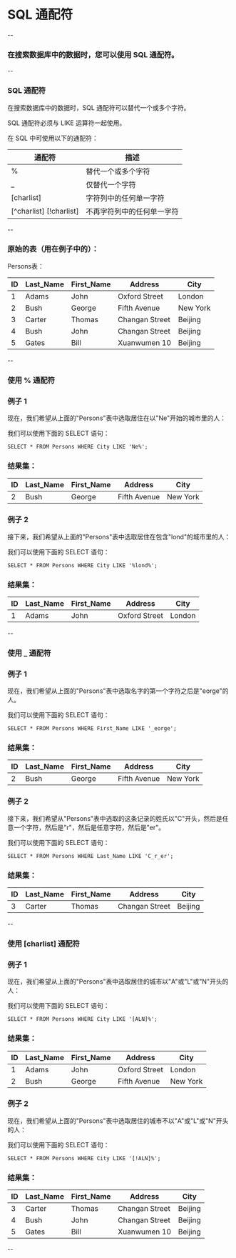 # SQL 通配符

--

### 在搜索数据库中的数据时，您可以使用 SQL 通配符。

--

### SQL 通配符

在搜索数据库中的数据时，SQL 通配符可以替代一个或多个字符。

SQL 通配符必须与 LIKE 运算符一起使用。

在 SQL 中可使用以下的通配符：

通配符                  | 描述
------------------------|--------------------------
%                       | 替代一个或多个字符
_                       | 仅替代一个字符
[charlist]              | 字符列中的任何单一字符
[^charlist] [!charlist] | 不再字符列中的任何单一字符

--

### 原始的表（用在例子中的）：

Persons表：

ID | Last_Name | First_Name | Address        | City
---|-----------|------------|----------------|---------
1  | Adams     | John       | Oxford Street  | London
2  | Bush      | George     | Fifth Avenue   | New York
3  | Carter    | Thomas     | Changan Street | Beijing
4  | Bush      | John       | Changan Street | Beijing
5  | Gates     | Bill       | Xuanwumen 10   | Beijing

--

### 使用 % 通配符

### 例子 1

现在，我们希望从上面的"Persons"表中选取居住在以"Ne"开始的城市里的人：

我们可以使用下面的 SELECT 语句：

```
SELECT * FROM Persons WHERE City LIKE 'Ne%';
```

### 结果集：

ID | Last_Name | First_Name | Address        | City
---|-----------|------------|----------------|---------
2  | Bush      | George     | Fifth Avenue   | New York

### 例子 2

接下来，我们希望从上面的"Persons"表中选取居住在包含"lond"的城市里的人：

我们可以使用下面的 SELECT 语句：

```
SELECT * FROM Persons WHERE City LIKE '%lond%';
```

### 结果集：

ID | Last_Name | First_Name | Address        | City
---|-----------|------------|----------------|---------
1  | Adams     | John       | Oxford Street  | London

--

### 使用 _ 通配符

### 例子 1

现在，我们希望从上面的"Persons"表中选取名字的第一个字符之后是"eorge"的人。

我们可以使用下面的 SELECT 语句：

```
SELECT * FROM Persons WHERE First_Name LIKE '_eorge';
```

### 结果集：

ID | Last_Name | First_Name | Address        | City
---|-----------|------------|----------------|---------
2  | Bush      | George     | Fifth Avenue   | New York

### 例子 2

接下来，我们希望从"Persons"表中选取的这条记录的姓氏以"C"开头，然后是任意一个字符，然后是"r"，然后是任意字符，然后是"er"。

我们可以使用下面的 SELECT 语句：

```
SELECT * FROM Persons WHERE Last_Name LIKE 'C_r_er';
```

### 结果集：

ID | Last_Name | First_Name | Address        | City
---|-----------|------------|----------------|---------
3  | Carter    | Thomas     | Changan Street | Beijing

--

### 使用 [charlist] 通配符

### 例子 1

现在，我们希望从上面的"Persons"表中选取居住的城市以"A"或"L"或"N"开头的人：

我们可以使用下面的 SELECT 语句：

```
SELECT * FROM Persons WHERE City LIKE '[ALN]%';
```

### 结果集：

ID | Last_Name | First_Name | Address        | City
---|-----------|------------|----------------|---------
1  | Adams     | John       | Oxford Street  | London
2  | Bush      | George     | Fifth Avenue   | New York

### 例子 2

现在，我们希望从上面的"Persons"表中选取居住的城市不以"A"或"L"或"N"开头的人：

我们可以使用下面的 SELECT 语句：

```
SELECT * FROM Persons WHERE City LIKE '[!ALN]%';
```

### 结果集：

ID | Last_Name | First_Name | Address        | City
---|-----------|------------|----------------|---------
3  | Carter    | Thomas     | Changan Street | Beijing
4  | Bush      | John       | Changan Street | Beijing
5  | Gates     | Bill       | Xuanwumen 10   | Beijing

--
